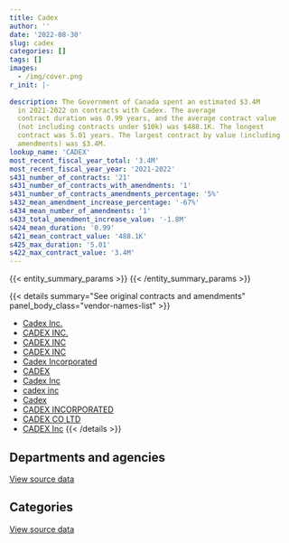 ```yaml
---
title: Cadex
author: ''
date: '2022-08-30'
slug: cadex
categories: []
tags: []
images:
  - /img/cover.png
r_init: |-
  
description: The Government of Canada spent an estimated $3.4M
  in 2021-2022 on contracts with Cadex. The average
  contract duration was 0.99 years, and the average contract value
  (not including contracts under $10k) was $488.1K. The longest
  contract was 5.01 years. The largest contract by value (including
  amendments) was $3.4M.
lookup_name: 'CADEX'
most_recent_fiscal_year_total: '3.4M'
most_recent_fiscal_year_year: '2021-2022'
s431_number_of_contracts: '21'
s431_number_of_contracts_with_amendments: '1'
s431_number_of_contracts_amendments_percentage: '5%'
s432_mean_amendment_increase_percentage: '-67%'
s434_mean_number_of_amendments: '1'
s433_total_amendment_increase_value: '-1.8M'
s424_mean_duration: '0.99'
s421_mean_contract_value: '488.1K'
s425_max_duration: '5.01'
s422_max_contract_value: '3.4M'
---
```


<script src="/rmarkdown-libs/htmlwidgets/htmlwidgets.js"></script>
<link href="/rmarkdown-libs/datatables-css/datatables-crosstalk.css" rel="stylesheet" />
<script src="/rmarkdown-libs/datatables-binding/datatables.js"></script>
<script src="/rmarkdown-libs/jquery/jquery-3.6.0.min.js"></script>
<link href="/rmarkdown-libs/dt-core-bootstrap/css/dataTables.bootstrap.min.css" rel="stylesheet" />
<link href="/rmarkdown-libs/dt-core-bootstrap/css/dataTables.bootstrap.extra.css" rel="stylesheet" />
<script src="/rmarkdown-libs/dt-core-bootstrap/js/jquery.dataTables.min.js"></script>
<script src="/rmarkdown-libs/dt-core-bootstrap/js/dataTables.bootstrap.min.js"></script>
<link href="/rmarkdown-libs/crosstalk/css/crosstalk.min.css" rel="stylesheet" />
<script src="/rmarkdown-libs/crosstalk/js/crosstalk.min.js"></script>
<script src="/rmarkdown-libs/htmlwidgets/htmlwidgets.js"></script>
<link href="/rmarkdown-libs/datatables-css/datatables-crosstalk.css" rel="stylesheet" />
<script src="/rmarkdown-libs/datatables-binding/datatables.js"></script>
<script src="/rmarkdown-libs/jquery/jquery-3.6.0.min.js"></script>
<link href="/rmarkdown-libs/dt-core-bootstrap/css/dataTables.bootstrap.min.css" rel="stylesheet" />
<link href="/rmarkdown-libs/dt-core-bootstrap/css/dataTables.bootstrap.extra.css" rel="stylesheet" />
<script src="/rmarkdown-libs/dt-core-bootstrap/js/jquery.dataTables.min.js"></script>
<script src="/rmarkdown-libs/dt-core-bootstrap/js/dataTables.bootstrap.min.js"></script>
<link href="/rmarkdown-libs/crosstalk/css/crosstalk.min.css" rel="stylesheet" />
<script src="/rmarkdown-libs/crosstalk/js/crosstalk.min.js"></script>

{{< entity_summary_params >}}
{{< /entity_summary_params >}}

{{< details summary="See original contracts and amendments" panel_body_class="vendor-names-list" >}}
- [Cadex Inc.](https://search.open.canada.ca/en/ct/?sort=contract_value_f%20desc&page=1&search_text=%22Cadex%20Inc.%22)
- [CADEX INC.](https://search.open.canada.ca/en/ct/?sort=contract_value_f%20desc&page=1&search_text=%22CADEX%20INC.%22)
- [CADEX INC](https://search.open.canada.ca/en/ct/?sort=contract_value_f%20desc&page=1&search_text=%22CADEX%20INC%22)
- [CADEX INC](https://search.open.canada.ca/en/ct/?sort=contract_value_f%20desc&page=1&search_text=%22CADEX%20%20INC%22)
- [Cadex Incorporated](https://search.open.canada.ca/en/ct/?sort=contract_value_f%20desc&page=1&search_text=%22Cadex%20Incorporated%22)
- [CADEX](https://search.open.canada.ca/en/ct/?sort=contract_value_f%20desc&page=1&search_text=%22CADEX%22)
- [Cadex Inc](https://search.open.canada.ca/en/ct/?sort=contract_value_f%20desc&page=1&search_text=%22Cadex%20Inc%22)
- [cadex inc](https://search.open.canada.ca/en/ct/?sort=contract_value_f%20desc&page=1&search_text=%22cadex%20inc%22)
- [Cadex](https://search.open.canada.ca/en/ct/?sort=contract_value_f%20desc&page=1&search_text=%22Cadex%22)
- [CADEX INCORPORATED](https://search.open.canada.ca/en/ct/?sort=contract_value_f%20desc&page=1&search_text=%22CADEX%20INCORPORATED%22)
- [CADEX CO LTD](https://search.open.canada.ca/en/ct/?sort=contract_value_f%20desc&page=1&search_text=%22CADEX%20CO%20LTD%22)
- [CADEX Inc](https://search.open.canada.ca/en/ct/?sort=contract_value_f%20desc&page=1&search_text=%22CADEX%20Inc%22)
{{< /details >}}

## Departments and agencies

<div id="htmlwidget-1" style="width:100%;height:auto;" class="datatables html-widget"></div>
<script type="application/json" data-for="htmlwidget-1">{"x":{"style":"bootstrap","filter":"none","vertical":false,"data":[["<a href=\"/departments/dnd-mdn/\">National Defence<\/a>","<a href=\"/departments/rcmp-grc/\">Royal Canadian Mounted Police<\/a>"],[558384.64,null],[1997061.19,null],[3000768.25,null],[3416326.3,1326.44]],"container":"<table class=\"table table-striped table-hover row-border order-column display\">\n  <thead>\n    <tr>\n      <th>Department<\/th>\n      <th>2018-2019<\/th>\n      <th>2019-2020<\/th>\n      <th>2020-2021<\/th>\n      <th>2021-2022<\/th>\n    <\/tr>\n  <\/thead>\n<\/table>","options":{"order":[[4,"desc"]],"pageLength":10,"autoWidth":true,"columnDefs":[{"targets":1,"render":"function(data, type, row, meta) {\n    return type !== 'display' ? data : DTWidget.formatCurrency(data, \"$\", 2, 3, \",\", \".\", true, null);\n  }"},{"targets":2,"render":"function(data, type, row, meta) {\n    return type !== 'display' ? data : DTWidget.formatCurrency(data, \"$\", 2, 3, \",\", \".\", true, null);\n  }"},{"targets":3,"render":"function(data, type, row, meta) {\n    return type !== 'display' ? data : DTWidget.formatCurrency(data, \"$\", 2, 3, \",\", \".\", true, null);\n  }"},{"targets":4,"render":"function(data, type, row, meta) {\n    return type !== 'display' ? data : DTWidget.formatCurrency(data, \"$\", 2, 3, \",\", \".\", true, null);\n  }"},{"width":"16%","targets":[1,2,3,4]},{"className":"dt-right","targets":[1,2,3,4]}],"orderClasses":false}},"evals":["options.columnDefs.0.render","options.columnDefs.1.render","options.columnDefs.2.render","options.columnDefs.3.render"],"jsHooks":[]}</script>
<p class="text-right">
<a href="https://github.com/GoC-Spending/contracts-data/tree/main/data/out/vendors/cadex/summary_by_fiscal_year_by_department.csv" class="source-data-link btn btn-link">View source data</a>
</p>

## Categories

<div id="htmlwidget-2" style="width:100%;height:auto;" class="datatables html-widget"></div>
<script type="application/json" data-for="htmlwidget-2">{"x":{"style":"bootstrap","filter":"none","vertical":false,"data":[["<a href=\"/categories/facilities_and_construction/\">Facilities and construction<\/a>","<a href=\"/categories/defence/\">Defence<\/a>","<a href=\"/categories/information_technology/\">Information technology<\/a>","<a href=\"/categories/industrial_products_and_services/\">Industrial products and services<\/a>"],[474820.85,70290.32,null,13273.47],[1347166.12,35803,null,614092.07],[1343485.34,688051.78,null,969231.13],[224527.69,2171481.12,1326.44,1020317.5]],"container":"<table class=\"table table-striped table-hover row-border order-column display\">\n  <thead>\n    <tr>\n      <th>Category<\/th>\n      <th>2018-2019<\/th>\n      <th>2019-2020<\/th>\n      <th>2020-2021<\/th>\n      <th>2021-2022<\/th>\n    <\/tr>\n  <\/thead>\n<\/table>","options":{"order":[[4,"desc"]],"dom":"t","pageLength":30,"autoWidth":true,"columnDefs":[{"targets":1,"render":"function(data, type, row, meta) {\n    return type !== 'display' ? data : DTWidget.formatCurrency(data, \"$\", 2, 3, \",\", \".\", true, null);\n  }"},{"targets":2,"render":"function(data, type, row, meta) {\n    return type !== 'display' ? data : DTWidget.formatCurrency(data, \"$\", 2, 3, \",\", \".\", true, null);\n  }"},{"targets":3,"render":"function(data, type, row, meta) {\n    return type !== 'display' ? data : DTWidget.formatCurrency(data, \"$\", 2, 3, \",\", \".\", true, null);\n  }"},{"targets":4,"render":"function(data, type, row, meta) {\n    return type !== 'display' ? data : DTWidget.formatCurrency(data, \"$\", 2, 3, \",\", \".\", true, null);\n  }"},{"width":"16%","targets":[1,2,3,4]},{"className":"dt-right","targets":[1,2,3,4]}],"orderClasses":false,"lengthMenu":[10,25,30,50,100]}},"evals":["options.columnDefs.0.render","options.columnDefs.1.render","options.columnDefs.2.render","options.columnDefs.3.render"],"jsHooks":[]}</script>
<p class="text-right">
<a href="https://github.com/GoC-Spending/contracts-data/tree/main/data/out/vendors/cadex/summary_by_fiscal_year_by_category.csv" class="source-data-link btn btn-link">View source data</a>
</p>
